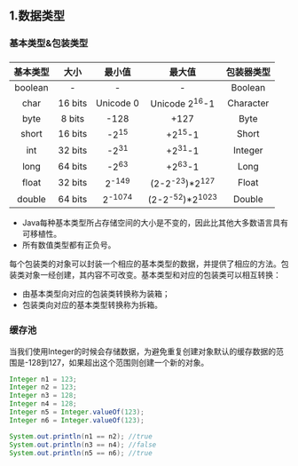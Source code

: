 ## 1.数据类型

### 基本类型&包装类型

### 

| 基本类型 |  大小   |      最小值       |                最大值                 | 包装器类型 |
| :------: | :-----: | :---------------: | :-----------------------------------: | :--------: |
| boolean  |    -    |         -         |                   -                   |  Boolean   |
|   char   | 16 bits |     Unicode 0     |       Unicode 2<sup>16</sup>-1        | Character  |
|   byte   | 8 bits  |       -128        |                 +127                  |    Byte    |
|  short   | 16 bits |  -2<sup>15</sup>  |           +2<sup>15</sup>-1           |   Short    |
|   int    | 32 bits |  -2<sup>31</sup>  |           +2<sup>31</sup>-1           |  Integer   |
|   long   | 64 bits |  -2<sup>63</sup>  |           +2<sup>63</sup>-1           |    Long    |
|  float   | 32 bits | 2<sup>-149</sup>  | (2-2<sup>-23</sup>)*2<sup>127</sup>   |   Float    |
|  double  | 64 bits | 2<sup>-1074</sup> | (2-2<sup>-52</sup>)*2<sup>1023</sup>  |   Double   |



* Java每种基本类型所占存储空间的大小是不变的，因此比其他大多数语言具有可移植性。
* 所有数值类型都有正负号。

每个包装类的对象可以封装一个相应的基本类型的数据，并提供了相应的方法。包装类对象一经创建，其内容不可改变。基本类型和对应的包装类可以相互转换：

- 由基本类型向对应的包装类转换称为装箱；
- 包装类向对应的基本类型转换称为拆箱。

### 缓存池
当我们使用Integer的时候会存储数据，为避免重复创建对象默认的缓存数据的范围是-128到127，如果超出这个范围则创建一个新的对象。
```java
Integer n1 = 123;
Integer n2 = 123;
Integer n3 = 128;
Integer n4 = 128;
Integer n5 = Integer.valueOf(123);
Integer n6 = Integer.valueOf(123);

System.out.println(n1 == n2); //true
System.out.println(n3 == n4); //false
System.out.println(n5 == n6); //true
```
